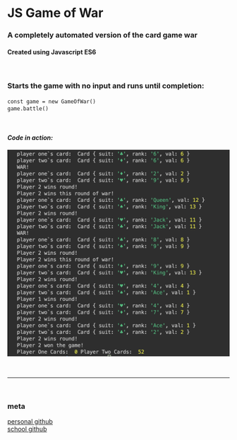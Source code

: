 # JS Game of War
### <strong>A completely automated version of the card game war </strong>
#### Created using Javascript ES6
<br>

### Starts the game with no input and runs until completion:

```
const game = new GameOfWar()
game.battle()
```
<br>

#### *Code in action:*

![](game-console.png)

<br>

----------------
<br>

### meta


[personal github](https://github.com/professrx/) <br>
[school github](git.generalassemb.ly/professrx)
